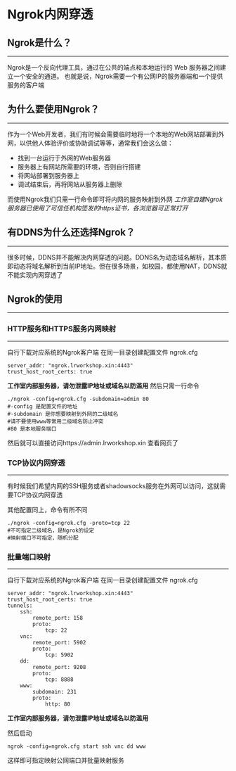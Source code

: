 # Ngrok内网穿透

## Ngrok是什么？
---

Ngrok是一个反向代理工具，通过在公共的端点和本地运行的 Web 服务器之间建立一个安全的通道。
也就是说，Ngrok需要一个有公网IP的服务器端和一个提供服务的客户端

## 为什么要使用Ngrok？
---

作为一个Web开发者，我们有时候会需要临时地将一个本地的Web网站部署到外网，以供他人体验评价或协助调试等等，通常我们会这么做：

* 找到一台运行于外网的Web服务器
* 服务器上有网站所需要的环境，否则自行搭建
* 将网站部署到服务器上
* 调试结束后，再将网站从服务器上删除

而使用Ngrok我们只需一行命令即可将内网的服务映射到外网
*工作室自建Ngrok服务器已使用了可信任机构签发的https证书，各浏览器可正常打开*

## 有DDNS为什么还选择Ngrok？
---

很多时候，DDNS并不能解决内网穿透的问题。DDNS名为动态域名解析，其本质即动态将域名解析到当前IP地址。但在很多场景，如校园，都使用NAT，DDNS就不能实现内网穿透了

## Ngrok的使用
---

### HTTP服务和HTTPS服务内网映射
---

自行下载对应系统的Ngrok客户端
在同一目录创建配置文件 ngrok.cfg

```shell
server_addr: "ngrok.lrworkshop.xin:4443"
trust_host_root_certs: true
```
**工作室内部服务器，请勿泄露IP地址或域名以防滥用**
然后只需一行命令

```shell
./ngrok -config=ngrok.cfg -subdomain=admin 80
#-config 是配置文件的地址
#-subdomain 是你想要映射到外网的二级域名
#请不要使用www等常用二级域名防止冲突
#80 是本地服务端口
```

然后就可以直接访问https://admin.lrworkshop.xin 查看网页了

### TCP协议内网穿透
---

有时候我们希望内网的SSH服务或者shadowsocks服务在外网可以访问，这就需要TCP协议内网穿透

其他配置同上，命令有所不同
```shell
./ngrok -config=ngrok.cfg -proto=tcp 22
#不可指定二级域名，是Ngrok的设定
#映射端口不可指定，随机分配
```

### 批量端口映射
---

自行下载对应系统的Ngrok客户端
在同一目录创建配置文件 ngrok.cfg
```
server_addr: "ngrok.lrworkshop.xin:4443"
trust_host_root_certs: true
tunnels:
    ssh:
        remote_port: 158
        proto:
            tcp: 22
    vnc:
        remote_port: 5902
        proto:
            tcp: 5902
    dd:
        remote_port: 9208
        proto:
            tcp: 8888
    www:
        subdomain: 231
        proto:
            http: 80
```
**工作室内部服务器，请勿泄露IP地址或域名以防滥用**

然后启动
```shell
ngrok -config=ngrok.cfg start ssh vnc dd www
```
这样即可指定映射公网端口并批量映射服务

